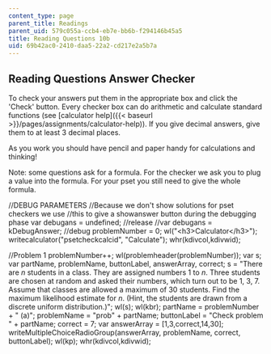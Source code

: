 ```yaml
---
content_type: page
parent_title: Readings
parent_uid: 579c055a-ccb4-eb7e-bb6b-f294146b45a5
title: Reading Questions 10b
uid: 69b42ac0-2410-daa5-22a2-cd217e2a5b7a
---
```


Reading Questions Answer Checker
--------------------------------

To check your answers put them in the appropriate box and click the 'Check' button. Every checker box can do arithmetic and calculate standard functions (see [calculator help]({{< baseurl >}}/pages/assignments/calculator-help)). If you give decimal answers, give them to at least 3 decimal places.

As you work you should have pencil and paper handy for calculations and thinking!

Note: some questions ask for a formula. For the checker we ask you to plug a value into the formula. For your pset you still need to give the whole formula.

//DEBUG PARAMETERS //Because we don't show solutions for pset checkers we use //this to give a showanswer button during the debugging phase var debugans = undefined; //release //var debugans = kDebugAnswer; //debug problemNumber = 0; wl("\<h3>Calculator\</h3>"); writecalculator("psetcheckcalcid", "Calculate"); whr(kdivcol,kdivwid);

//Problem 1 problemNumber++; wl(problemheader(problemNumber)); var s; var partName, problemName, buttonLabel, answerArray, correct; s = "There are $n$ students in a class. They are assigned numbers 1 to $n$. Three students are chosen at random and asked their numbers, which turn out to be 1, 3, 7. Assume that classes are allowed a maximum of 30 students. Find the maximum likelihood estimate for $n$. (Hint, the students are drawn from a discrete uniform distribution.)"; wl(s); wl(kbr); partName = problemNumber + " (a)"; problemName = "prob" + partName; buttonLabel = "Check problem " + partName; correct = 7; var answerArray = \[1,3,correct,14,30\]; writeMultipleChoiceRadioGroup(answerArray, problemName, correct, buttonLabel); wl(kp); whr(kdivcol,kdivwid);